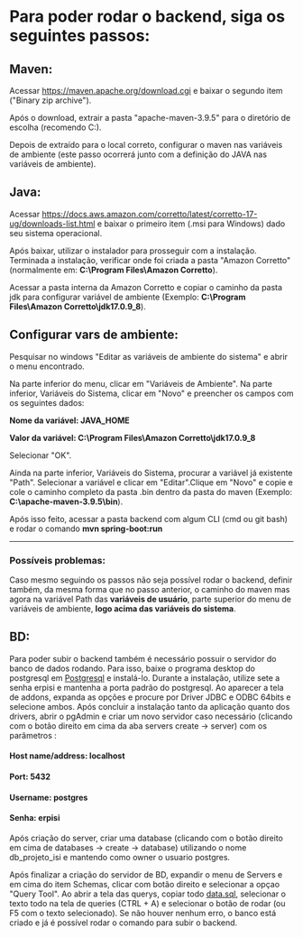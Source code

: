 # Para poder rodar o backend, siga os seguintes passos:

## Maven: 
Acessar https://maven.apache.org/download.cgi e baixar o segundo item ("Binary zip archive").

Após o download, extrair a pasta "apache-maven-3.9.5" para o diretório de escolha (recomendo C:\).


Depois de extraído para o local correto, configurar o maven nas variáveis de ambiente (este passo ocorrerá junto com a definição do JAVA nas variáveis de ambiente).

## Java: 
Acessar https://docs.aws.amazon.com/corretto/latest/corretto-17-ug/downloads-list.html e baixar o primeiro item (.msi para Windows) dado seu sistema operacional.


Após baixar, utilizar o instalador para prosseguir com a instalação. Terminada a instalação, verificar onde foi criada a pasta "Amazon Corretto" (normalmente em: **C:\Program Files\Amazon Corretto**).


Acessar a pasta interna da Amazon Corretto e copiar o caminho da pasta jdk para configurar variável de ambiente (Exemplo: **C:\Program Files\Amazon Corretto\jdk17.0.9_8**).

## Configurar vars de ambiente: 

Pesquisar no windows "Editar as variáveis de ambiente do sistema" e abrir o menu encontrado. 

Na parte inferior do menu, clicar em "Variáveis de Ambiente". Na parte inferior, Variáveis do Sistema, clicar em "Novo" e preencher os campos com os seguintes dados:  


**Nome da variável: JAVA_HOME**

**Valor da variável: C:\Program Files\Amazon Corretto\jdk17.0.9_8**


Selecionar "OK".


Ainda na parte inferior, Variáveis do Sistema, procurar a variável já existente "Path". Selecionar a variável e clicar em "Editar".Clique em "Novo" e copie e cole o caminho completo da pasta .bin dentro da pasta do maven (Exemplo: **C:\apache-maven-3.9.5\bin**).

Após isso feito, acessar a pasta backend com algum CLI (cmd ou git bash) e rodar o comando **mvn spring-boot:run**

---
### Possíveis problemas:
Caso mesmo seguindo os passos não seja possível rodar o backend, definir também, da mesma forma que no passo anterior, o caminho do maven mas agora na variável Path das **variáveis de usuário**, parte superior do menu de variáveis de ambiente, **logo acima das variáveis do sistema**.

## BD: 
Para poder subir o backend também é necessário possuir o servidor do banco de dados rodando. Para isso, baixe o programa desktop do postgresql em [Postgresql](https://www.postgresql.org/) e instalá-lo. Durante a instalação, utilize sete a senha erpisi e mantenha a porta padrão do postgresql. Ao aparecer a tela de addons, expanda as opções e procure por Driver JDBC e ODBC 64bits e selecione ambos. Após concluir a instalação tanto da aplicação quanto dos drivers, abrir o pgAdmin e criar um novo servidor caso necessário (clicando com o botão direito em cima da aba servers create -> server) com os parâmetros :

#### Host name/address: localhost

#### Port: 5432

#### Username: postgres

#### Senha: erpisi

Após criação do server, criar uma database (clicando com o botão direito em cima de databases -> create -> database) utilizando o nome db_projeto_isi e mantendo como owner o usuario postgres.

Após finalizar a criação do servidor de BD, expandir o menu de Servers e em cima do item Schemas, clicar com botão direito e selecionar a opçao "Query Tool". Ao abrir a tela das querys, copiar todo [data.sql](src/main/resources/data.sql), selecionar o texto todo na tela de queries (CTRL + A) e selecionar o botão de rodar (ou F5 com o texto selecionado). Se não houver nenhum erro, o banco está criado e já é possível rodar o comando para subir o backend.

